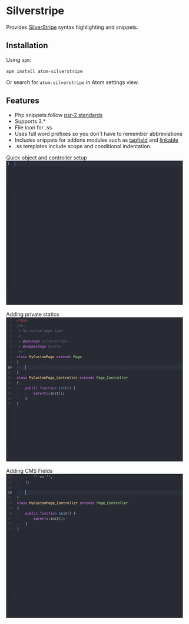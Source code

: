 # Silverstripe

Provides [SilverStripe](http://www.silverstripe.org/) syntax highlighting and snippets.

## Installation

Using `apm`:

```
apm install atom-silverstripe
```

Or search for `atom-silverstripe` in Atom settings view.

## Features

- Php snippets follow [psr-2 standards](http://www.php-fig.org/psr/psr-2/)
- Supports 3.*
- File icon for .ss
- Uses full word prefixes so you don't have to remember abbreviations
- Includes snippets for addons modules such as [tagfield](https://github.com/silverstripe-labs/silverstripe-tagfield) and [linkable](https://github.com/sheadawson/silverstripe-linkable)
- .ss templates include scope and conditional indentation.

Quick object and controller setup
![Quick object and controller setup](./README/objectandcontroller.gif)

Adding private statics
![Adding private statics](./README/privatestatics.gif)

Adding CMS Fields
![Adding CMS Fields](./README/addfields.gif)
